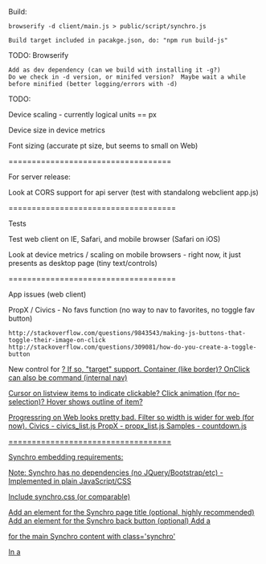 Build:

    browserify -d client/main.js > public/script/synchro.js

    Build target included in pacakge.json, do: "npm run build-js"

TODO: Browserify

    Add as dev dependency (can we build with installing it -g?)
    Do we check in -d version, or minifed version?  Maybe wait a while before minified (better logging/errors with -d)

TODO:

Device scaling - currently logical units == px

Device size in device metrics

Font sizing (accurate pt size, but seems to small on Web)

===================================

For server release:

Look at CORS support for api server (test with standalong webclient app.js)

====================================

Tests

  Test web client on IE, Safari, and mobile browser (Safari on iOS)

  Look at device metrics / scaling on mobile browsers - right now, it just presents as desktop page (tiny text/controls)

====================================

App issues (web client)

  PropX / Civics - No favs function (no way to nav to favorites, no toggle fav button)

    http://stackoverflow.com/questions/9843543/making-js-buttons-that-toggle-their-image-on-click
    http://stackoverflow.com/questions/309081/how-do-you-create-a-toggle-button

  New control for <a href>?  If so, "target" support.  Container (like border)?  OnClick can also be command (internal nav)

  Cursor on listview items to indicate clickable?  Click animation (for no-selection)? Hover shows outline of item?

  Progressring on Web looks pretty bad.  Filter so width is wider for web (for now).
    Civics - civics_list.js
    PropX - propx_list.js
    Samples - countdown.js

===================================

Synchro embedding requirements:

Note: Synchro has no dependencies (no JQuery/Bootstrap/etc) - Implemented in plain JavaScript/CSS

Include synchro.css (or comparable)

Add an element for the Synchro page title (optional, highly recommended)
Add an element for the Synchro back button (optional)
Add a <div> for the main Synchro content with class='synchro'

In a <script> tag, implement the following named function:

    function SynchroInit(synchro)
    {
        // If you have an element for Synchro "bacK", when it is activated call: synchro.goBack();

        var synchroApp =
        {
            endpoint: "", // required
            container: null, // div element for Synchro page contents - required
            onSetPageTitle = function(title) // optional
            {

            },
            onSetBackEnabled = function(isEnabled) // optional
            {

            },
            onMessageBox = function(messageBox, execCommand) // optional
            {

            },
            logConfig: {}, // optional, developer setting
        }

        return synchroApp;
    }

Include synchro.js
